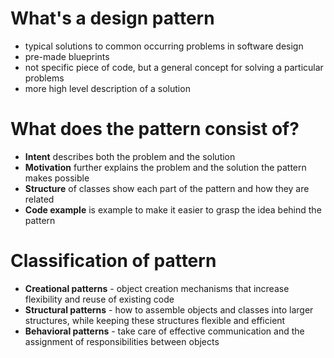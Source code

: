 # What's a design pattern
- typical solutions to common occurring problems in software design
- pre-made blueprints
- not specific piece of code, but a general concept for solving a particular problems
- more high level description of a solution
# What does the pattern consist of?
- **Intent** describes both the problem and the solution
- **Motivation** further explains the problem and the solution the pattern makes possible
- **Structure** of classes show each part of the pattern and how they are related
- **Code example** is example to make it easier to grasp the idea behind the pattern
# Classification of pattern
- **Creational patterns** - object creation mechanisms that increase flexibility and reuse of existing code
- **Structural patterns** - how to assemble objects and classes into larger structures, while keeping these structures flexible and efficient
- **Behavioral patterns** - take care of effective communication and the assignment of responsibilities between objects